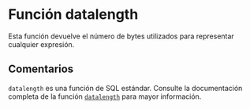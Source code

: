 ﻿---
Autogenerated: true
---

# Función  datalength

Esta función devuelve el número de bytes utilizados para representar cualquier expresión.

## Comentarios 

`datalength` es una función de SQL estándar. Consulte la documentación completa de la función [`datalength`](https://learn.microsoft.com/es-es/sql/t-sql/functions/datalength-transact-sql) para mayor información.
